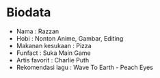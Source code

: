 # Biodata

* Nama : Razzan
* Hobi : Nonton Anime, Gambar, Editing
* Makanan kesukaan : Pizza
* Funfact : Suka Main Game
* Artis favorit : Charlie Puth
* Rekomendasi lagu : Wave To Earth - Peach Eyes
